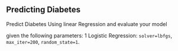 ## Predicting Diabetes

Predict Diabetes Using linear Regression and evaluate your model

given the following parameters:
1 Logistic Regression: `solver=lbfgs`, `max_iter=200`, `random_state=1`.
